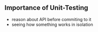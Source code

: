 ##  Importance of Unit-Testing

* reason about API before commiting to it
* seeing how something works in isolation
